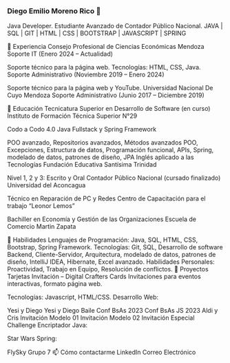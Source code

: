 ### Diego Emilio Moreno Rico 👋

<!--
**diegomr949/diegomr949** is a ✨ _special_ ✨ repository because its `README.md` (this file) appears on your GitHub profile.

Here are some ideas to get you started:

- 🔭 I’m currently working on ...
- 🌱 I’m currently learning ...
- 👯 I’m looking to collaborate on ...
- 🤔 I’m looking for help with ...
- 💬 Ask me about ...
- 📫 How to reach me: ...
- 😄 Pronouns: ...
- ⚡ Fun fact: ...
-->

Java Developer. Estudiante Avanzado de Contador Público Nacional. JAVA | SQL | GIT | HTML | CSS | BOOTSTRAP | JAVASCRIPT | SPRING

🔭 Experiencia
Consejo Profesional de Ciencias Económicas Mendoza
Soporte IT (Enero 2024 – Actualidad)

Soporte técnico para la página web.
Tecnologías: HTML, CSS, Java.
Soporte Administrativo (Noviembre 2019 – Enero 2024)

Soporte técnico para la página web y YouTube.
Universidad Nacional De Cuyo Mendoza
Soporte Administrativo (Junio 2017 – Diciembre 2019)

🌱 Educación
Tecnicatura Superior en Desarrollo de Software (en curso)
Instituto de Formación Técnica Superior N°29

Codo a Codo 4.0
Java Fullstack y Spring Framework

POO avanzado, Repositorios avanzados, Métodos avanzados POO, Excepciones, Estructura de datos, Programación funcional, APIs, Spring, modelado de datos, patrones de diseño, JPA
Inglés aplicado a las Tecnologías
Fundación Educativa Santísima Trinidad

Nivel 1, 2 y 3: Escrito y Oral
Contador Público Nacional (cursado finalizado)
Universidad del Aconcagua

Técnico en Reparación de PC y Redes
Centro de Capacitación para el trabajo “Leonor Lemos”

Bachiller en Economía y Gestión de las Organizaciones
Escuela de Comercio Martin Zapata

💼 Habilidades
Lenguajes de Programación: Java, SQL, HTML, CSS, Bootstrap, Spring Framework.
Tecnologías: Git, SQL, Desarrollo de software Backend, Cliente-Servidor, Arquitectura, modelado de datos, patrones de diseño, IntelliJ IDEA, Hibernate, Excel avanzado.
Habilidades Personales: Proactividad, Trabajo en Equipo, Resolución de conflictos.
🚀 Proyectos
Tarjetas Invitación – Digital Crafters Cards
Invitaciones para eventos interactivas, formato página web.

Tecnologías: Javascript, HTML/CSS.
Desarrollo Web:

Yesi y Diego
Yesi y Diego Baile
Conf BsAs 2023
Conf BsAs JS 2023
Aldi y Cris
Invitación Modelo 01
Invitación Modelo 02
Invitación Especial
Challenge Encriptador
Java:

Star Wars
Spring:

FlySky Grupo 7
📫 Cómo contactarme
LinkedIn
Correo Electrónico
